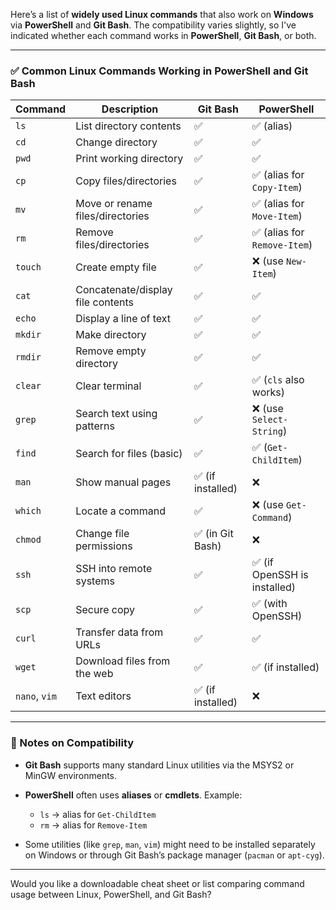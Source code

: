 Here’s a list of **widely used Linux commands** that also work on **Windows** via **PowerShell** and **Git Bash**. The compatibility varies slightly, so I've indicated whether each command works in **PowerShell**, **Git Bash**, or both.

---

### ✅ Common Linux Commands Working in PowerShell and Git Bash

| Command       | Description                       | Git Bash         | PowerShell                  |
| ------------- | --------------------------------- | ---------------- | --------------------------- |
| `ls`          | List directory contents           | ✅                | ✅ (alias)                   |
| `cd`          | Change directory                  | ✅                | ✅                           |
| `pwd`         | Print working directory           | ✅                | ✅                           |
| `cp`          | Copy files/directories            | ✅                | ✅ (alias for `Copy-Item`)   |
| `mv`          | Move or rename files/directories  | ✅                | ✅ (alias for `Move-Item`)   |
| `rm`          | Remove files/directories          | ✅                | ✅ (alias for `Remove-Item`) |
| `touch`       | Create empty file                 | ✅                | ❌ (use `New-Item`)          |
| `cat`         | Concatenate/display file contents | ✅                | ✅                           |
| `echo`        | Display a line of text            | ✅                | ✅                           |
| `mkdir`       | Make directory                    | ✅                | ✅                           |
| `rmdir`       | Remove empty directory            | ✅                | ✅                           |
| `clear`       | Clear terminal                    | ✅                | ✅ (`cls` also works)        |
| `grep`        | Search text using patterns        | ✅                | ❌ (use `Select-String`)     |
| `find`        | Search for files (basic)          | ✅                | ✅ (`Get-ChildItem`)         |
| `man`         | Show manual pages                 | ✅ (if installed) | ❌                           |
| `which`       | Locate a command                  | ✅                | ❌ (use `Get-Command`)       |
| `chmod`       | Change file permissions           | ✅ (in Git Bash)  | ❌                           |
| `ssh`         | SSH into remote systems           | ✅                | ✅ (if OpenSSH is installed) |
| `scp`         | Secure copy                       | ✅                | ✅ (with OpenSSH)            |
| `curl`        | Transfer data from URLs           | ✅                | ✅                           |
| `wget`        | Download files from the web       | ✅                | ✅ (if installed)            |
| `nano`, `vim` | Text editors                      | ✅ (if installed) | ❌                           |

---

### 🔄 Notes on Compatibility

* **Git Bash** supports many standard Linux utilities via the MSYS2 or MinGW environments.
* **PowerShell** often uses **aliases** or **cmdlets**. Example:

  * `ls` → alias for `Get-ChildItem`
  * `rm` → alias for `Remove-Item`
* Some utilities (like `grep`, `man`, `vim`) might need to be installed separately on Windows or through Git Bash’s package manager (`pacman` or `apt-cyg`).

---

Would you like a downloadable cheat sheet or list comparing command usage between Linux, PowerShell, and Git Bash?
